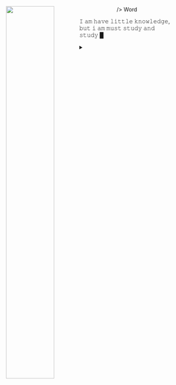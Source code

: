 <p align="center">
    <a href="https://github.com/Dhn-nys?tab=repositories">
        <img align="left" width="50%" src="https://imgur.com/download/U2OHoGY/arch+terminal">
    </a>
</p>
    <p align="center">/> Word</p>
    <p>𝙸 𝚊𝚖 𝚑𝚊𝚟𝚎 𝚕𝚒𝚝𝚝𝚕𝚎 𝚔𝚗𝚘𝚠𝚕𝚎𝚍𝚐𝚎, 𝚋𝚞𝚝 𝚒 𝚊𝚖 𝚖𝚞𝚜𝚝 𝚜𝚝𝚞𝚍𝚢 𝚊𝚗𝚍 𝚜𝚝𝚞𝚍𝚢 █</p>
    <details>
    </br>
    </br>
        <summary></summary>
        <p align="center">
            <a href="#" target="_blank">
                <img alt="Top Language" src="https://github-readme-stats.vercel.app/api/top-langs/?username=dhn-nys&langs_count=8&hide=html&hide_border=true&title_color=2e3440&text_color=5e81ac&bg_color=eceff4"/>
                <img alt="GitHub Stats" src="https://github-readme-stats.vercel.app/api?username=dhn-nys&show_icons=true&hide_border=true&icon_color=2e3440&title_color=2e3440&text_color=5e81ac&bg_color=eceff4"/>
            </a>
        </p>
</details>
